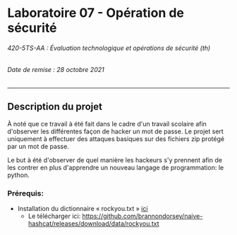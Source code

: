 # Laboratoire 07 - Opération de sécurité

###### 420-5TS-AA : Évaluation technologique et opérations de sécurité (th)
###### Date de remise : 28 octobre 2021
___
## Description du projet

À noté que ce travail à été fait dans le cadre d'un travail scolaire afin d'observer les différentes façon de hacker un mot de passe. Le projet sert uniquement à effectuer des attaques basiques sur des fichiers zip protégé par un mot de passe.

Le but à été d'observer de quel manière les hackeurs s'y prennent afin de les contrer en plus d'apprendre un nouveau langage de programmation: le python.

### Prérequis:
* Installation du dictionnaire « rockyou.txt » [ici](./Laboratoire7/Laboratoire7)
  * Le télécharger ici: https://github.com/brannondorsey/naive-hashcat/releases/download/data/rockyou.txt
